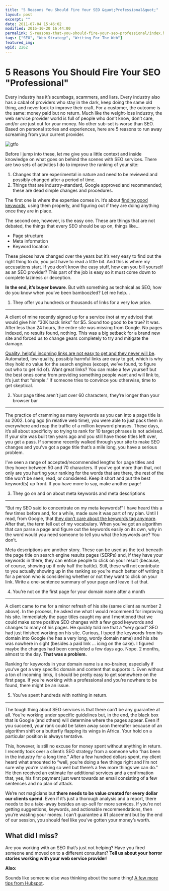 ```yaml
---
title: "5 Reasons You Should Fire Your SEO &quot;Professional&quot;"
layout: post
excerpt: ""
date: 2011-07-04 15:46:02
modified: 2016-10-20 16:44:00
permalink: 5-reasons-that-you-should-fire-your-seo-professional/index.html
tags: ["SEO", "Web Strategy", "Writing For The Web"]
featured_img:
wpid: 2262
---
```


# 5 Reasons You Should Fire Your SEO "Professional"

Every industry has it’s scumbags, scammers, and liars. Every industry also has a cabal of providers who stay in the dark, keep doing the same old thing, and never look to improve their craft. For a customer, the outcome is the same: money paid but no return. Much like the weight-loss industry, the web service provider world is full of people who don’t know, don’t care, and/or are just out for your money. No other sub-set is worse than SEO. Based on personal stories and experiences, here are 5 reasons to run away screaming from your current provider.

![gtfo](/_images/2011/07/gtfo.png)

Before I jump into these, let me give you a little context and inside knowledge on what goes on behind the scenes with SEO services. There are two sets of activities I do to improve the ranking of your site:

1. Changes that are experimental in nature and need to be reviewed and possibly changed after a period of time.
2. Things that are industry-standard, Google approved and recommended; these are dead simple changes and procedures.

The first one is where the expertise comes in. It’s about [finding good keywords](/choosing-keyword-phrases-for-site-content/ "Choosing Keyword Phrases for Your Site Content"), using them properly, and figuring out if they are doing anything once they are in place.

The second one, however, is the easy one. These are things that are not debated, the things that every SEO should be up on, things like…

- Page structure
- Meta information
- Keyword location

These pieces have changed over the years but it’s very easy to find out the right thing to do, you just have to read a little bit. And this is where my accusations start. If you don’t know the easy stuff, how can you bill yourself as an SEO provider? This part of the job is easy so it must come down to complete laziness or deception.

**In the end, it’s buyer beware**. But with something as technical as SEO, how do you know when you’ve been bamboozled? Let me help…

1) They offer you hundreds or thousands of links for a very low price.
----------------------------------------------------------------------

A client of mine recently signed up for a service (not at my advice) that would give him “30K back links” for $5. Sound too good to be true? It was. After less than 24 hours, the entire site was missing from Google. No pages indexed, no results found, nothing. This was a big setback for a brand new site and forced us to change gears completely to try and mitigate the damage.

[Quality, helpful incoming links are not easy to get and they never will be](/a-simple-introduction-to-incoming-links/ "A simple introduction to incoming links"). Automated, low-quality, possibly harmful links are easy to get, which is why they hold no value for the search engines (except, we’ve found, to figure out who to get rid of). Want great links? You can make a few yourself but the best ones come from providing something people want and will link to, it’s just that “simple.” If someone tries to convince you otherwise, time to get skeptical.

2) Your page titles aren’t just over 60 characters, they’re longer than your browser bar
----------------------------------------------------------------------------------------

The practice of cramming as many keywords as you can into a page title is so 2002. Long ago (in relative web time), you were able to just pack them in everywhere and reap the traffic of a million keyword phrases. These days, it’s all about specificity so trying to rank for 10 target phrases is not advised. If your site was built ten years ago and you still have those titles left over, you get a pass. If someone recently walked through your site to make SEO changes and you’ve got a page title that’s a mile long, you have a serious problem.

I’ve seen a range of accepted/recommended lengths for page titles and they hover between 50 and 70 characters. If you’ve got more than that, not only are you hurting your ranking for the words that are there, the rest of the title won’t be seen, read, or considered. Keep it short and put the best keyword(s) up front. If you have more to say, make another page!

3) They go on and on about meta keywords and meta descriptions
--------------------------------------------------------------

“But my SEO said to concentrate on my meta keywords!” I have heard this a few times before and, for a while, made sure it was part of my plan. Until I read, from Google, that [they don’t care about the keywords tag anymore](http://googlewebmastercentral.blogspot.com/2009/09/google-does-not-use-keywords-meta-tag.html). After that, the term fell out of my vocabulary. When you’ve got an algorithm that can parse a page and figure out the keywords easily on its own, why in the word would you need someone to tell you what the keywords are? You don’t.

Meta descriptions are another story. These can be used as the text beneath the page title on search engine results pages (SERPs) and, if they have your keywords in there, they can entice people to click on your result (because, of course, showing up if only half the battle). Still, these will not contribute to you actually showing up in the ranking so you’re much better off writing it for a person who is considering whether or not they want to click on your link. Write a one-sentence summary of your page and leave it at that.

4) You’re not on the first page for your domain name after a month
------------------------------------------------------------------

A client came to me for a minor refresh of his site (same client as number 2 above). In the process, he asked me what I would recommend for improving his site. Immediately the page titles caught my and I mentioned that we could make some positive SEO changes with a few good keywords and changes to many of his pages. He quickly told me that a “very good” SEO had just finished working on his site. Curious, I typed the keywords from his domain into Google (he has a very long, wordy domain name) and his site was nowhere in sight (besides a paid link … icing on the cake). I figured maybe the changes had been completed a few days ago. Nope. 2 months, almost to the day. **That was a problem.**

Ranking for keywords in your domain name is a no-brainer, especially if you’ve got a very specific domain and content that supports it. Even without a ton of incoming links, it should be pretty easy to get somewhere on the first page. If you’re working with a professional and you’re nowhere to be found, there might be an issue.

5) You’ve spent hundreds with nothing in return.
------------------------------------------------

The tough thing about SEO services is that there can’t be any guarantee at all. You’re working under specific guidelines but, in the end, the black box that is Google (and others) will determine where the pages appear. Even if you succeed, your rank could be taken away soon thereafter because of an algorithm shift or a butterfly flapping its wings in Africa. Your hold on a particular position is always tentative.

This, however, is still no excuse for money spent without anything in return. I recently took over a client’s SEO strategy from a someone who “has been in the industry for a long time.” After a few hundred dollars spent, my client heard what amounted to “well, you’re doing a few things right and I’m not sure why you’re ranking so well but there’s a few more things we can do.” He then received an estimate for additional services and a confirmation that, yes, his first payment just went towards an email consisting of a few sentences and no plan of attack.

We’re not magicians but **there needs to be value created for every dollar our clients spend**. Even if it’s just a thorough analysis and a report, there needs to be a take-away besides an up-sell for more services. If you’re not getting suggestions, keywords, and actionable recommendations, then you’re wasting your money. I can’t guarantee a #1 placement but by the end of our session, you should feel like you’ve gotten your money’s worth.

What did I miss?
----------------

Are you working with an SEO that’s just not helping? Have you fired someone and moved on to a different consultant? **Tell us about your horror stories working with your web service provider**!

**Also:**

Sounds like someone else was thinking about the same thing! [A few more tips from Hubspot](http://www.hubspot.com/how-to-spot-bad-SEO-services).
